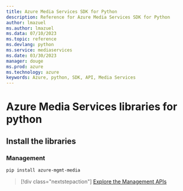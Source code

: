 ```yaml
---
title: Azure Media Services SDK for Python
description: Reference for Azure Media Services SDK for Python
author: lmazuel
ms.author: lmazuel
ms.data: 07/10/2023
ms.topic: reference
ms.devlang: python
ms.service: mediaservices
ms.date: 03/30/2023
manager: douge
ms.prod: azure
ms.technology: azure
keywords: Azure, python, SDK, API, Media Services
---
```

# Azure Media Services libraries for python

## Install the libraries


### Management

```bash
pip install azure-mgmt-media
```
> [!div class="nextstepaction"]
> [Explore the Management APIs](/python/api/overview/azure/mediaservices/management)